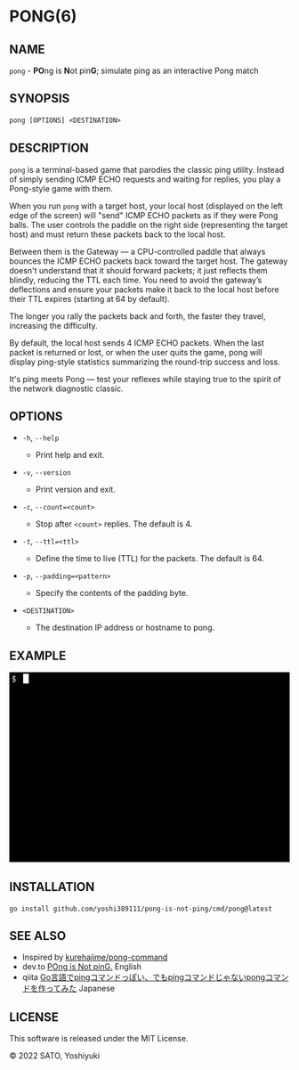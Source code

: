 # PONG(6)

## NAME

`pong` - **PO**ng is **N**ot pin**G**; simulate ping as an interactive Pong match

## SYNOPSIS

```txt
pong [OPTIONS] <DESTINATION>
```

## DESCRIPTION

`pong` is a terminal-based game that parodies the classic ping utility. Instead of simply sending ICMP ECHO requests and waiting for replies, you play a Pong-style game with them.

When you run `pong` with a target host, your local host (displayed on the left edge of the screen) will "send" ICMP ECHO packets as if they were Pong balls. The user controls the paddle on the right side (representing the target host) and must return these packets back to the local host.

Between them is the Gateway — a CPU-controlled paddle that always bounces the ICMP ECHO packets back toward the target host. The gateway doesn't understand that it should forward packets; it just reflects them blindly, reducing the TTL each time. You need to avoid the gateway’s deflections and ensure your packets make it back to the local host before their TTL expires (starting at 64 by default).

The longer you rally the packets back and forth, the faster they travel, increasing the difficulty.

By default, the local host sends 4 ICMP ECHO packets. When the last packet is returned or lost, or when the user quits the game, pong will display ping-style statistics summarizing the round-trip success and loss.

It's ping meets Pong — test your reflexes while staying true to the spirit of the network diagnostic classic.

## OPTIONS

- `-h`, `--help`
  - Print help and exit.

- `-v`, `--version`
  - Print version and exit.

- `-c`, `--count=<count>`
  - Stop after `<count>` replies. The default is 4.

- `-t`, `--ttl=<ttl>`
  - Define the time to live (TTL) for the packets. The default is 64.

- `-p`, `--padding=<pattern>`
  - Specify the contents of the padding byte.

- `<DESTINATION>`
  - The destination IP address or hostname to pong.

## EXAMPLE

![pong](./docs/pong.gif)

## INSTALLATION

```shell
go install github.com/yoshi389111/pong-is-not-ping/cmd/pong@latest
```

## SEE ALSO

- Inspired by [kurehajime/pong-command](https://github.com/kurehajime/pong-command)
- dev.to [POng is Not pinG.](https://dev.to/yoshi389111/pong-is-not-ping-323d) English
- qiita [Go言語でpingコマンドっぽい、でもpingコマンドじゃないpongコマンドを作ってみた](https://qiita.com/yoshi389111/items/a289f1c470616c5f10c4) Japanese

## LICENSE

This software is released under the MIT License.

&copy; 2022 SATO, Yoshiyuki
